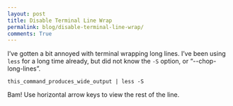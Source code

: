 ```yaml
---
layout: post
title: Disable Terminal Line Wrap
permalink: blog/disable-terminal-line-wrap/
comments: True
---
```


I’ve gotten a bit annoyed with terminal wrapping long lines. I’ve been using `less` for a long time already, but did not know the `-S` option, or “--chop-long-lines”.

```
this_command_produces_wide_output | less -S
```

Bam! Use horizontal arrow keys to view the rest of the line.
